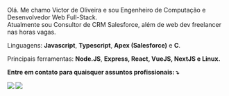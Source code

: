 <p align="left"> 
  Olá. Me chamo Victor de Oliveira e sou Engenheiro de Computação e Desenvolvedor Web Full-Stack.<br>
  Atualmente sou Consultor de CRM Salesforce, além de web dev freelancer nas horas vagas.
</p>

<p align="left">
  Linguagens: <strong>Javascript</strong>, <strong>Typescript</strong>, <strong>Apex (Salesforce)</strong> e <strong>C</strong>.
</p>

<p align="left">
 Principais ferramentas: <strong>Node.JS</strong>, <strong>Express<strong>, <strong>React</strong>, <strong>VueJS</strong>, <strong>NextJS</strong> e <strong>Linux</strong>.
</p>

<p align="left">
 Entre em contato para quaisquer assuntos profissionais: ⤵️
</p>

<p align="left">
  <a href="#" alt="Gmail">
  <img src="https://img.shields.io/badge/-Gmail-FF0000?style=flat-square&labelColor=FF0000&logo=gmail&logoColor=white&link=oliveirawn[at]gmail.com" /></a>

  <a href="#" alt="Linkedin">
  <img src="https://img.shields.io/badge/-Linkedin-0e76a8?style=flat-square&logo=Linkedin&logoColor=white&link=https://www.linkedin.com/in/oliveira-vh/" /></a>
</p>  



